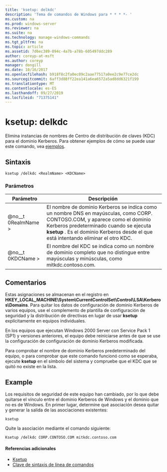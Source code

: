 ```yaml
---
title: 'ksetup: delkdc'
description: 'Tema de comandos de Windows para * * * *- '
ms.custom: na
ms.prod: windows-server
ms.reviewer: na
ms.suite: na
ms.technology: manage-windows-commands
ms.tgt_pltfrm: na
ms.topic: article
ms.assetid: 7d6ec389-094c-4a7b-a78b-605497ddc289
author: coreyp-at-msft
ms.author: coreyp
manager: dongill
ms.date: 10/16/2017
ms.openlocfilehash: b918f8c2fa0ec09c2aae77517a0ee2c9e77ce2dc
ms.sourcegitcommit: 6aff3d88ff22ea141a6ea6572a5ad8dd6321f199
ms.translationtype: MT
ms.contentlocale: es-ES
ms.lasthandoff: 09/27/2019
ms.locfileid: "71375141"
---
```

# <a name="ksetupdelkdc"></a>ksetup: delkdc



Elimina instancias de nombres de Centro de distribución de claves (KDC) para el dominio Kerberos. Para obtener ejemplos de cómo se puede usar este comando, vea [ejemplos](#BKMK_Examples).

## <a name="syntax"></a>Sintaxis

```
ksetup /delkdc <RealmName> <KDCName>
```

### <a name="parameters"></a>Parámetros

|Parámetro|Descripción|
|---------|-----------|
|@no__t 0RealmName >|El nombre de dominio Kerberos se indica como un nombre DNS en mayúsculas, como CORP. CONTOSO.COM, y aparece como el dominio Kerberos predeterminado cuando se ejecuta **ksetup** . Es el dominio Kerberos desde el que está intentando eliminar el otro KDC.|
|@no__t 0KDCName >|El nombre del KDC se indica como un nombre de dominio completo que no distingue entre mayúsculas y minúsculas, como mitkdc.contoso.com.|

## <a name="remarks"></a>Comentarios

Estas asignaciones se almacenan en el registro en **HKEY_LOCAL_MACHINE\System\CurrentControlSet\Control\LSA\Kerberos\Domains**. Para quitar los datos de configuración de dominio Kerberos de varios equipos, use el complemento de plantilla de configuración de seguridad y la distribución de directivas en lugar de usar **ksetup** explícitamente en equipos individuales.

En los equipos que ejecutan Windows 2000 Server con Service Pack 1 (SP1) y versiones anteriores, el equipo debe reiniciarse antes de que se use la configuración de configuración de dominio Kerberos modificada.

Para comprobar el nombre de dominio Kerberos predeterminado del equipo, o para comprobar que este comando funcionó como se esperaba, ejecute **ksetup** en el símbolo del sistema y compruebe que el KDC que se quitó no existe en la lista.

## <a name="BKMK_Examples"></a>Example

Los requisitos de seguridad de este equipo han cambiado, por lo que debe quitarse el vínculo entre el dominio Kerberos de Windows y el dominio que no es de Windows. En primer lugar, determine qué asociación desea quitar y generar la salida de las asociaciones existentes:
```
ksetup
```
Quite la asociación mediante el comando siguiente:
```
Ksetup /delkdc CORP.CONTOSO.COM mitkdc.contoso.com
```

#### <a name="additional-references"></a>Referencias adicionales

-   [Ksetup](ksetup.md)
-   [Clave de sintaxis de línea de comandos](command-line-syntax-key.md)